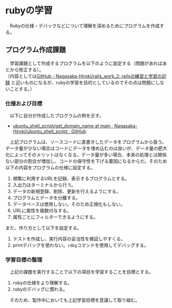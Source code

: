# rubyの学習
　Rubyの仕様・デバックなどについて理解を深めるためにプログラムを作成する。

## プログラム作成課題
　学習課題として作成するプログラムを以下のように設定する（問題があればあとから修正する）。  
（内容としては[GitHub - Nagasaka-Hiroki/rails_work_2: railsの練習と学習の記録](https://github.com/Nagasaka-Hiroki/rails_work_2)
と近いものになるが、rubyの学習を目的としているのでその点は問題にしないことする。）

### 仕様および目標
　以下に自分が作成したプログラムの例を示す。

- [ubuntu_shell_script/get_domain_name at main · Nagasaka-Hiroki/ubuntu_shell_script · GitHub](https://github.com/Nagasaka-Hiroki/ubuntu_shell_script/tree/main/get_domain_name)

　上記プログラムは、ソースコードに直書きしたデータをプログラムから扱う。データ量が少ない場合はコードにデータを埋め込むのは良いが、データ量の肥大化によってそのメリットはなくなる。データ量が多い場合、本来の処理とは関係ない部分の割合が増加し、コードの保守性を下げる要因になるからだ。そのため以下の内容をプログラムの仕様に設定する。

1. 頻繁に利用するURLを記録、表示するプログラムとする。
1. 入出力はターミナルから行う。
1. データの新規登録、削除、更新を行えるようにする。
1. プログラムとデータを分離する。
1. データベースは使用しない。そのため正規化もしない。
1. URLに属性を複数付与する。
1. 属性ごとにフィルターできるようにする。

また、作り方として以下を設定する。

1. テストを作成し、実行内容の妥当性を検証しやすくる。
1. printデバッグを使わない。`rdbg`コマンドを使用してデバッグする。

### 学習目標の整理
　上記の課題を実行することで以下の項目を学習することを目標とする。

1. rubyの仕様をより理解する。
1. rubyのデバッグに慣れる。

　そのため、製作中においても上記学習目標を意識して取り組む。